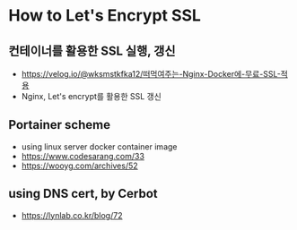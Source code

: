 # How to Let's Encrypt SSL
## 컨테이너를 활용한 SSL 실행, 갱신
  - https://velog.io/@wksmstkfka12/떠먹여주는-Nginx-Docker에-무료-SSL-적용
  - Nginx, Let's encrypt를 활용한 SSL 갱신
    
## Portainer scheme
- using linux server docker container image
- https://www.codesarang.com/33
- https://wooyg.com/archives/52
## using DNS cert, by Cerbot
- https://lynlab.co.kr/blog/72
